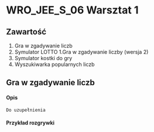 # WRO_JEE_S_06 Warsztat 1


## Zawartość

1. Gra w zgadywanie liczb
1. Symulator LOTTO
1.Gra w zgadywanie liczby (wersja 2)
1. Symulator kostki do gry
1. Wyszukiwarka popularnych liczb

## Gra w zgadywanie liczb

#### Opis
`` Do uzupełnienia
``
#### Przykład rozgrywki

```text 

```